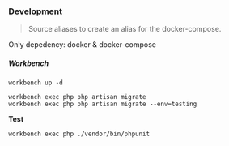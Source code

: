 ### Development
> Source aliases to create an alias for the docker-compose. 
>
Only depedency: docker & docker-compose

##### Workbench
```
workbench up -d 

workbench exec php php artisan migrate
workbench exec php php artisan migrate --env=testing
```

**Test**
```
workbench exec php ./vendor/bin/phpunit
```

